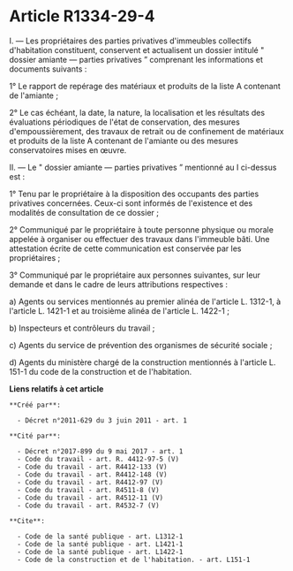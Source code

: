 # Article R1334-29-4

I. ― Les propriétaires des parties privatives d'immeubles collectifs d'habitation constituent, conservent et actualisent un
dossier intitulé " dossier amiante ― parties privatives ” comprenant les informations et documents suivants : 

1° Le rapport de repérage des matériaux et produits de la liste A contenant de l'amiante ; 

2° Le cas échéant, la date, la nature, la localisation et les résultats des évaluations périodiques de l'état de
conservation, des mesures d'empoussièrement, des travaux de retrait ou de confinement de matériaux et produits de la liste A
contenant de l'amiante ou des mesures conservatoires mises en œuvre. 

II. ― Le " dossier amiante ― parties privatives ” mentionné au I ci-dessus est : 

1° Tenu par le propriétaire à la disposition des occupants des parties privatives concernées. Ceux-ci sont informés de
l'existence et des modalités de consultation de ce dossier ; 

2° Communiqué par le propriétaire à toute personne physique ou morale appelée à organiser ou effectuer des travaux dans
l'immeuble bâti. Une attestation écrite de cette communication est conservée par les propriétaires ; 

3° Communiqué par le propriétaire aux personnes suivantes, sur leur demande et dans le cadre de leurs attributions
respectives : 

a) Agents ou services mentionnés au premier alinéa de l'article L. 1312-1, à l'article L. 1421-1 et au troisième alinéa de
l'article L. 1422-1 ; 

b) Inspecteurs et contrôleurs du travail ; 

c) Agents du service de prévention des organismes de sécurité sociale ; 

d) Agents du ministère chargé de la construction mentionnés à l'article L. 151-1 du code de la construction et de
l'habitation.

**Liens relatifs à cet article**

	**Créé par**:

	  - Décret n°2011-629 du 3 juin 2011 - art. 1

	**Cité par**:

	  - Décret n°2017-899 du 9 mai 2017 - art. 1
	  - Code du travail - art. R. 4412-97-5 (V)
	  - Code du travail - art. R4412-133 (V)
	  - Code du travail - art. R4412-148 (V)
	  - Code du travail - art. R4412-97 (V)
	  - Code du travail - art. R4511-8 (V)
	  - Code du travail - art. R4512-11 (V)
	  - Code du travail - art. R4532-7 (V)

	**Cite**:

	  - Code de la santé publique - art. L1312-1
	  - Code de la santé publique - art. L1421-1
	  - Code de la santé publique - art. L1422-1
	  - Code de la construction et de l'habitation. - art. L151-1
